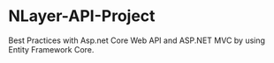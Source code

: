 # NLayer-API-Project

Best Practices with Asp.net Core Web API and ASP.NET MVC by using Entity Framework Core.

